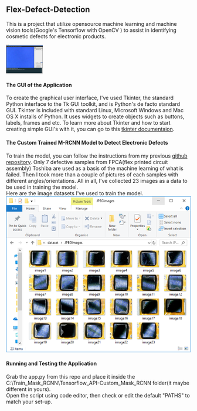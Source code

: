 ## Flex-Defect-Detection

This is a project that utilize opensource machine learning and machine vision tools(Google's Tensorflow with OpenCV ) to assist in identifying cosmetic defects for electronic products.

<img src="https://github.com/jericovalino/Flex-Defect-Detection/blob/master/assets/GUI.PNG" alt="GUI" width="100"/>

#### The GUI of the Application
To create the graphical user interface, I've used Tkinter, the standard Python interface to the Tk GUI toolkit, and is Python's de facto standard GUI. Tkinter is included with standard Linux, Microsoft Windows and Mac OS X installs of Python.
It uses widgets to create objects such as buttons, labels, frames and etc. To learn more about Tkinter and how to start creating simple GUI's with it, you can go to this [tkinter documentaion](https://docs.python.org/3/library/tk.html).

#### The Custom Trained M-RCNN Model to Detect Electronic Defects
To train the model, you can follow the instructions from my previous [github repository](https://github.com/jericovalino/Train_Mask_RCNN).
Only 7 defective samples from FPCA(flex printed circuit assembly) Toshiba are used as a basis of the machine learning of what is failed. Then I took more than a couple of pictures of each samples with different angles/orientations. All in all, I've collected 23 images as a data to be used in training the model. <br/>
Here are the image datasets I've used to train the model. 
![defective FPCA samples](https://github.com/jericovalino/Flex-Defect-Detection/blob/master/assets/images.PNG)

#### Running and Testing the Application
Grab the app.py from this repo and place it inside the C:\Train_Mask_RCNN\Tensorflow_API-Custom_Mask_RCNN folder(it maybe different in yours). <br/>
Open the script using code editor, then check or edit the default "PATHS" to match your set-up.
